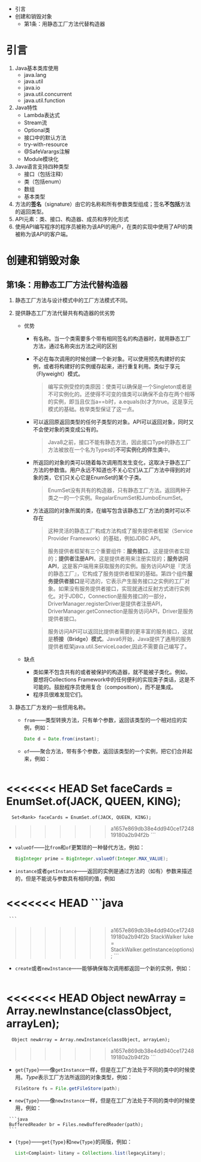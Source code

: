 - 引言
- 创建和销毁对象
  - 第1条：用静态工厂方法代替构造器

# 引言

1. Java基本类库使用
   - java.lang
   - java.util
   - java.io
   - java.util.concurrent
   - java.util.function
2. Java特性
   - Lambda表达式
   - Stream流
   - Optional类
   - 接口中的默认方法
   - try-with-resource
   - @SafeVarargs注解
   - Module模块化
3. Java语言支持四种类型
   - 接口（包括注释）
   - 类（包括enum）
   - 数组
   - 基本类型
4. 方法的**签名**（signature）由它的名称和所有参数类型组成；签名**不包括**方法的返回类型。
5. API元素：类、接口、构造器、成员和序列化形式
6. 使用API编写程序的程序员被称为该API的用户，在类的实现中使用了API的类被称为该API的客户端。

# 创建和销毁对象

## 第1条：用静态工厂方法代替构造器

1. 静态工厂方法与设计模式中的工厂方法模式不同。

2. 提供静态工厂方法代替共有构造器的优劣势

   - 优势

     - 有名称。当一个类需要多个带有相同签名的构造器时，就用静态工厂方法，通过名称突出方法之间的区别

     - 不必在每次调用的时候创建一个新对象。可以使用预先构建好的实例，或者将构建好的实例缓存起来，进行重复利用。类似于享元（Flyweight）模式。

       > 编写实例受控的类原因：使类可以确保是一个Singleton或者是不可实例化的。还使得不可变的值类可以确保不会存在两个相等的实例，即当且仅当a==b时，a.equals(b)才为true。这是享元模式的基础。枚举类型保证了这一点。

     - 可以返回原返回类型的任何子类型的对象。API可以返回对象，同时又不会使对象的类变成公有的。

       > Java8之前，接口不能有静态方法，因此接口Type的静态工厂方法被放在一个名为Types的**不可实例化的伴生类**中。

     - 所返回的对象的类可以随着每次调用而发生变化，这取决于静态工厂方法的参数值。用户永远不知道也不关心它们从工厂方法中得到的对象的类，它们只关心它是EnumSet的某个子类。

       > EnumSet没有共有的构造器，只有静态工厂方法。返回两种子类之一的一个实例。RegalarEnumSet和JumboEnumSet。

     - 方法返回的对象所属的类，在编写包含该静态工厂方法的类时可以不存在

       > 这种灵活的静态工厂构成方法构成了服务提供者框架（Service Provider Framework）的基础，例如JDBC API。

       > 服务提供者框架有三个重要组件：**服务接口**，这是提供者实现的；**提供者注册API**，这是提供者用来注册实现的；**服务访问API**，这是客户端用来获取服务的实例。服务访问API是『灵活的静态工厂』，它构成了服务提供者框架的基础。第四个组件**服务提供者接口**是可选的，它表示产生服务接口之实例的工厂对象。如果没有服务提供者接口，实现就通过反射方式进行实例化。对于JDBC，Connection是服务接口的一部分，DriverManager.registerDriver是提供者注册API，DriverManager.getConnection是服务访问API，Driver是服务提供者接口。

       > 服务访问API可以返回比提供者需要的更丰富的服务接口，这就是**桥接（Bridge）模式**。Java6开始，Java提供了通用的服务提供者框架java.util.ServiceLoader,因此不需要自己编写了。

   - 缺点

     - 类如果不包含共有的或者被保护的构造器，就不能被子类化。例如，要想将Collections Framework中的任何便利的实现类子类话，这是不可能的。鼓励程序员使用复合（composition），而不是集成。
     - 程序员很难发现它们。

3. 静态工厂方发的一些惯用名称。

   * `from`——类型转换方法，只有单个参数，返回该类型的一个相对应的实例，例如：

     ```java
     Date d = Date.from(instant);
     ```

   * `of`——聚合方法，带有多个参数，返回该类型的一个实例，把它们合并起来，例如：

     ```java
<<<<<<< HEAD
     Set<Rank> faceCards = EnumSet.of(JACK, QUEEN, KING);
=======
      Set<Rank> faceCards = EnumSet.of(JACK, QUEEN, KING);
>>>>>>> a1657e869db38e4dd940ce1724819180a2b94f2b
     ```

   * `valueOf`——比`from`和`of`更繁琐的一种替代方法，例如：

     ```java
     BigInteger prime = BigInteger.valueOf(Integer.MAX_VALUE);
     ```

   *  `instance`或者`getInstance`——返回的实例是通过方法的（如有）参数来描述的，但是不能说与参数具有相同的值，例如

<<<<<<< HEAD
     ```java
=======
     ```
>>>>>>> a1657e869db38e4dd940ce1724819180a2b94f2b
     StackWalker luke = StackWalker.getInstance(options);
     ```

   * `create`或者`newInstance`——能够确保每次调用都返回一个新的实例，例如：

     ```java
<<<<<<< HEAD
     Object newArray = Array.newInstance(classObject, arrayLen);
=======
      Object newArray = Array.newInstance(classObject, arrayLen);
>>>>>>> a1657e869db38e4dd940ce1724819180a2b94f2b
     ```

   * `get{Type}`——像`getInstance`一样，但是在工厂方法处于不同的类中的时候使用。*Type*表示工厂方法所返回的对象类型，例如：

     ```java
     FileStore fs = File.getFileStore(path);
     ```

   *  `new{Type}`——像`newInstance`一样，但是在工厂方法处于不同的类中的时候使用，例如：

     ```java
     BufferedReader br = Files.newBufferedReader(path);
     ```

   * `{type}`——`get{Type}`和`new{Type}`的简版，例如：

     ```java
     List<Complaint> litany = Collections.list(legacyLitany);
     ```
